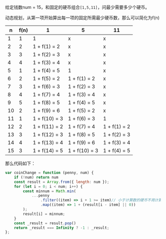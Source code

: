 给定钱数num = 15，和固定的硬币组合`[1,5,11]`，问最少需要多少个硬币。

动态规划，从第一项开始算出每一项的固定所需最少硬币数，那么可以简化为f(n)

| n | f(n) | 1 | 5 | 11 |
|---|------|---|---|----|
| 1 |   1  | 1 | x |  x |
| 2 |   2  | 1 + f(1) = 2 | x |  x |
| 3 |   3  | 1 + f(2) = 3 | x |  x |
| 4 |   4  | 1 + f(3) = 4 | x |  x |
| 5 |   1  | 1 + f(4) = 5 | 1 |  x |
| 6 |   2  | 1 + f(5) = 2 | 1 + f(1) = 2 |  x |
| 7 |   3  | 1 + f(6) = 3 | 1 + f(2) = 3 |  x |
| 8 |   4  | 1 + f(7) = 4 | 1 + f(3) = 4 |  x |
| 9 |   5  | 1 + f(8) = 5 | 1 + f(4) = 5 |  x |
| 10 |   2  | 1 + f(9) = 6 | 1 + f(5) = 2 |  x |
| 11 |   1  | 1 + f(10) = 3 | 1 + f(6) = 3 |  1 |
| 12 |   2  | 1 + f(11) = 2 | 1 + f(7) = 4 |  1 + f(1) = 2 |
| 13 |   3  | 1 + f(12) = 3 | 1 + f(8) = 5 |  1 + f(2) = 3 |
| 14 |   4  | 1 + f(13) = 4 | 1 + f(9) = 6 |  1 + f(3) = 4 |
| 15 |   3  | 1 + f(14) = 5 | 1 + f(10) = 3 |  1 + f(4) = 5 |

那么代码如下：
```javascript
var coinChange = function (penny, num) {
    if (!num) return num
    const result = Array.from({ length: num });
    for (let i = 0; i < num; i++) {
        const minnum = Math.min(
            ...penny
                .filter((item) => i + 1 >= item)// 小于计算数的硬币不用计算过滤掉
                .map((item) => 1 + (result[i - item] || 0))
        );
        result[i] = minnum;
    }
    const _result = result.pop()
    return _result === Infinity ? -1 : _result;
};
```
